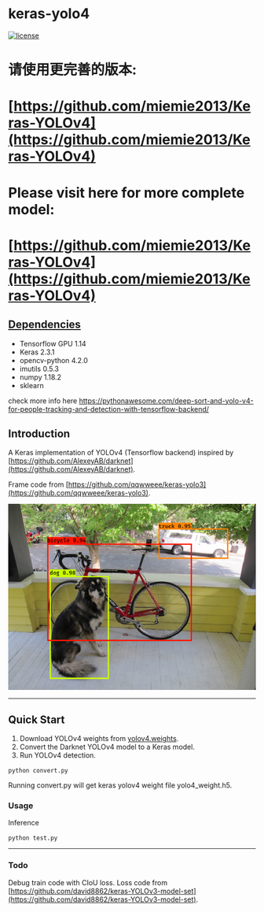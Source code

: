 # keras-yolo4

[![license](https://img.shields.io/github/license/mashape/apistatus.svg)](LICENSE)

# 请使用更完善的版本:

# [https://github.com/miemie2013/Keras-YOLOv4](https://github.com/miemie2013/Keras-YOLOv4)

# Please visit here for more complete model:

# [https://github.com/miemie2013/Keras-YOLOv4](https://github.com/miemie2013/Keras-YOLOv4)

## <U> Dependencies </U>
* Tensorflow GPU 1.14
* Keras 2.3.1
* opencv-python 4.2.0
* imutils 0.5.3
* numpy 1.18.2
* sklearn

check more info here https://pythonawesome.com/deep-sort-and-yolo-v4-for-people-tracking-and-detection-with-tensorflow-backend/


## Introduction

A Keras implementation of YOLOv4 (Tensorflow backend) inspired by [https://github.com/AlexeyAB/darknet](https://github.com/AlexeyAB/darknet).

Frame code from [https://github.com/qqwweee/keras-yolo3](https://github.com/qqwweee/keras-yolo3).

![](yolo4.png)

---

## Quick Start

1. Download YOLOv4 weights from [yolov4.weights](https://drive.google.com/open?id=1cewMfusmPjYWbrnuJRuKhPMwRe_b9PaT).
2. Convert the Darknet YOLOv4 model to a Keras model.
3. Run YOLOv4 detection.

```
python convert.py
```

Running convert.py will get keras yolov4 weight file yolo4_weight.h5.


### Usage

Inference

```
python test.py
```
---

### Todo

Debug train code with CIoU loss. Loss code from [https://github.com/david8862/keras-YOLOv3-model-set](https://github.com/david8862/keras-YOLOv3-model-set).
